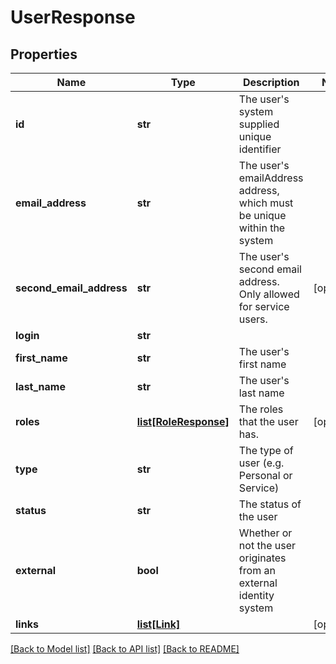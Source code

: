 # UserResponse


## Properties
Name | Type | Description | Notes
------------ | ------------- | ------------- | -------------
**id** | **str** | The user&#39;s system supplied unique identifier | 
**email_address** | **str** | The user&#39;s emailAddress address, which must be unique within the system | 
**second_email_address** | **str** | The user&#39;s second email address. Only allowed for service users. | [optional] 
**login** | **str** |  | 
**first_name** | **str** | The user&#39;s first name | 
**last_name** | **str** | The user&#39;s last name | 
**roles** | [**list[RoleResponse]**](RoleResponse.md) | The roles that the user has. | [optional] 
**type** | **str** | The type of user (e.g. Personal or Service) | 
**status** | **str** | The status of the user | 
**external** | **bool** | Whether or not the user originates from an external identity system | 
**links** | [**list[Link]**](Link.md) |  | [optional] 

[[Back to Model list]](../README.md#documentation-for-models) [[Back to API list]](../README.md#documentation-for-api-endpoints) [[Back to README]](../README.md)


